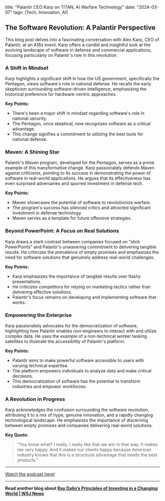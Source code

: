 

title: "Palantir CEO Karp on TITAN, AI Warfare Technology"
date: "2024-03-07"
tags: [Tech, Innovation, AI]


## The Software Revolution: A Palantir Perspective 

This blog post delves into a fascinating conversation with Alex Karp, CEO of Palantir, at an A16z event. Karp offers a candid and insightful look at the evolving landscape of software in defense and commercial applications, focusing particularly on Palantir's role in this revolution. 

### A Shift in Mindset 

Karp highlights a significant shift in how the US government, specifically the Pentagon, views software's role in national defense. He recalls the early skepticism surrounding software-driven intelligence, emphasizing the historical preference for hardware-centric approaches.

**Key Points:**

* There's been a major shift in mindset regarding software's role in national security.
* The Pentagon, once skeptical, now recognizes software as a critical advantage. 
* This change signifies a commitment to utilizing the best tools for national defense.

### Maven: A Shining Star

Palantir's Maven program, developed for the Pentagon, serves as a prime example of this transformative change. Karp passionately defends Maven against criticisms, pointing to its success in demonstrating the power of software in real-world applications. He argues that its effectiveness has even surprised adversaries and spurred investment in defense tech. 

**Key Points:**

* Maven showcases the potential of software to revolutionize warfare.
* The program's success has silenced critics and attracted significant investment in defense technology.
* Maven serves as a template for future offensive strategies.

### Beyond PowerPoint: A Focus on Real Solutions

Karp draws a stark contrast between companies focused on "slick PowerPoints" and Palantir's unwavering commitment to delivering tangible results. He criticizes the prevalence of empty promises and emphasizes the need for software solutions that genuinely address real-world challenges. 

**Key Points:**

* Karp emphasizes the importance of tangible results over flashy presentations. 
* He criticizes competitors for relying on marketing tactics rather than delivering effective solutions. 
* Palantir's focus remains on developing and implementing software that works.

### Empowering the Enterprise 

Karp passionately advocates for the democratization of software, highlighting how Palantir enables non-engineers to interact with and utilize complex data. He uses the example of a non-technical worker tasking satellites to illustrate the accessibility of Palantir's platform. 

**Key Points:**

* Palantir aims to make powerful software accessible to users with varying technical expertise.
* The platform empowers individuals to analyze data and make critical decisions.
* This democratization of software has the potential to transform industries and empower workforces.

### A Revolution in Progress 

Karp acknowledges the confusion surrounding the software revolution, attributing it to a mix of hype, genuine innovation, and a rapidly changing technological landscape. He emphasizes the importance of discerning between empty promises and companies delivering real-world solutions.

**Key Quote:**

> "You know what? I really, I really like that we win in that way. It makes me very happy. And it makes our clients happy because American industry knows that this is a structural advantage that needs the best products."

---

<a href="https://youtube.com/watch?v=P2eRjbUW53s" target="_blank">Watch the podcast here!</a>


---

**Read another blog about [Ray Dalio’s Principles of Investing in a Changing World | WSJ News](./20240523-raydalio-wsjnews)**
